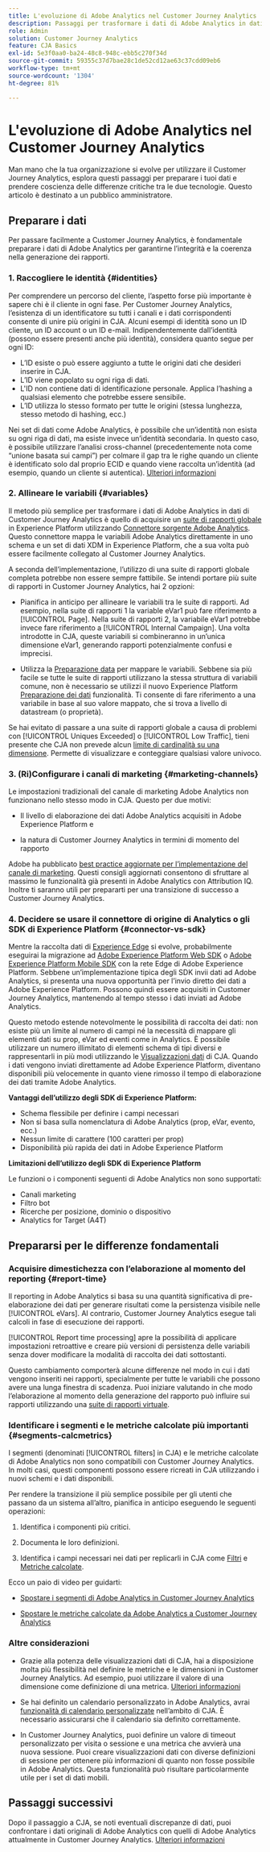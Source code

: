 ```yaml
---
title: L'evoluzione di Adobe Analytics nel Customer Journey Analytics
description: Passaggi per trasformare i dati di Adobe Analytics in dati di Customer Journey Analytics
role: Admin
solution: Customer Journey Analytics
feature: CJA Basics
exl-id: 5e3f0aa0-ba24-48c8-948c-ebb5c270f34d
source-git-commit: 59355c37d7bae28c1de52cd12ae63c37cdd09eb6
workflow-type: tm+mt
source-wordcount: '1304'
ht-degree: 81%

---
```


# L&#39;evoluzione di Adobe Analytics nel Customer Journey Analytics

Man mano che la tua organizzazione si evolve per utilizzare il Customer Journey Analytics, esplora questi passaggi per preparare i tuoi dati e prendere coscienza delle differenze critiche tra le due tecnologie. Questo articolo è destinato a un pubblico amministratore.

## Preparare i dati

Per passare facilmente a Customer Journey Analytics, è fondamentale preparare i dati di Adobe Analytics per garantirne l’integrità e la coerenza nella generazione dei rapporti.

### 1. Raccogliere le identità {#identities}

Per comprendere un percorso del cliente, l’aspetto forse più importante è sapere chi è il cliente in ogni fase. Per Customer Journey Analytics, l’esistenza di un identificatore su tutti i canali e i dati corrispondenti consente di unire più origini in CJA.
Alcuni esempi di identità sono un ID cliente, un ID account o un ID e-mail. Indipendentemente dall’identità (possono essere presenti anche più identità), considera quanto segue per ogni ID:

* L’ID esiste o può essere aggiunto a tutte le origini dati che desideri inserire in CJA.
* L’ID viene popolato su ogni riga di dati.
* L&#39;ID non contiene dati di identificazione personale. Applica l’hashing a qualsiasi elemento che potrebbe essere sensibile.
* L’ID utilizza lo stesso formato per tutte le origini (stessa lunghezza, stesso metodo di hashing, ecc.)

Nei set di dati come Adobe Analytics, è possibile che un’identità non esista su ogni riga di dati, ma esiste invece un’identità secondaria. In questo caso, è possibile utilizzare l’analisi cross-channel (precedentemente nota come “unione basata sui campi”) per colmare il gap tra le righe quando un cliente è identificato solo dal proprio ECID e quando viene raccolta un’identità (ad esempio, quando un cliente si autentica). [Ulteriori informazioni](https://experienceleague.adobe.com/docs/analytics-platform/using/cja-connections/cca/overview.html?lang=it)

### 2. Allineare le variabili {#variables}

Il metodo più semplice per trasformare i dati di Adobe Analytics in dati di Customer Journey Analytics è quello di acquisire un [suite di rapporti globale](https://experienceleague.adobe.com/docs/analytics/implementation/prepare/global-rs.html?lang=it) in Experience Platform utilizzando [Connettore sorgente Adobe Analytics](https://experienceleague.adobe.com/docs/experience-platform/sources/ui-tutorials/create/adobe-applications/analytics.html?lang=it). Questo connettore mappa le variabili Adobe Analytics direttamente in uno schema e un set di dati XDM in Experience Platform, che a sua volta può essere facilmente collegato al Customer Journey Analytics.

A seconda dell’implementazione, l’utilizzo di una suite di rapporti globale completa potrebbe non essere sempre fattibile. Se intendi portare più suite di rapporti in Customer Journey Analytics, hai 2 opzioni:

* Pianifica in anticipo per allineare le variabili tra le suite di rapporti. Ad esempio, nella suite di rapporti 1 la variable eVar1 può fare riferimento a [!UICONTROL Page]. Nella suite di rapporti 2, la variabile eVar1 potrebbe invece fare riferimento a [!UICONTROL Internal Campaign]. Una volta introdotte in CJA, queste variabili si combineranno in un’unica dimensione eVar1, generando rapporti potenzialmente confusi e imprecisi.

* Utilizza la [Preparazione data](https://experienceleague.adobe.com/docs/experience-platform/data-prep/home.html) per mappare le variabili. Sebbene sia più facile se tutte le suite di rapporti utilizzano la stessa struttura di variabili comune, non è necessario se utilizzi il nuovo Experience Platform [Preparazione dei dati](https://experienceleague.adobe.com/docs/experience-platform/sources/ui-tutorials/create/adobe-applications/analytics.html?lang=en#mapping) funzionalità. Ti consente di fare riferimento a una variabile in base al suo valore mappato, che si trova a livello di datastream (o proprietà).

Se hai evitato di passare a una suite di rapporti globale a causa di problemi con [!UICONTROL Uniques Exceeded] o [!UICONTROL Low Traffic], tieni presente che CJA non prevede alcun [limite di cardinalità su una dimensione](/help/components/dimensions/high-cardinality.md). Permette di visualizzare e conteggiare qualsiasi valore univoco.

### 3. (Ri)Configurare i canali di marketing {#marketing-channels}

Le impostazioni tradizionali del canale di marketing Adobe Analytics non funzionano nello stesso modo in CJA. Questo per due motivi:

* Il livello di elaborazione dei dati Adobe Analytics acquisiti in Adobe Experience Platform e

* la natura di Customer Journey Analytics in termini di momento del rapporto

Adobe ha pubblicato [best practice aggiornate per l’implementazione del canale di marketing](https://experienceleague.adobe.com/docs/analytics/components/marketing-channels/mchannel-best-practices.html?lang=it). Questi consigli aggiornati consentono di sfruttare al massimo le funzionalità già presenti in Adobe Analytics con Attribution IQ. Inoltre ti saranno utili per prepararti per una transizione di successo a Customer Journey Analytics.

### 4. Decidere se usare il connettore di origine di Analytics o gli SDK di Experience Platform {#connector-vs-sdk}

Mentre la raccolta dati di [Experience Edge](https://experienceleague.adobe.com/docs/experience-platform/edge/home.html?lang=it) si evolve, probabilmente eseguirai la migrazione ad [Adobe Experience Platform Web SDK](https://experienceleague.adobe.com/docs/web-sdk.html?lang=it) o [Adobe Experience Platform Mobile SDK](https://experienceleague.adobe.com/docs/mobile.html?lang=it) con la rete Edge di Adobe Experience Platform. Sebbene un’implementazione tipica degli SDK invii dati ad Adobe Analytics, si presenta una nuova opportunità per l’invio diretto dei dati a Adobe Experience Platform. Possono quindi essere acquisiti in Customer Journey Analytics, mantenendo al tempo stesso i dati inviati ad Adobe Analytics.

Questo metodo estende notevolmente le possibilità di raccolta dei dati: non esiste più un limite al numero di campi né la necessità di mappare gli elementi dati su prop, eVar ed eventi come in Analytics. È possibile utilizzare un numero illimitato di elementi schema di tipi diversi e rappresentarli in più modi utilizzando le [Visualizzazioni dati](/help/data-views/data-views.md) di CJA. Quando i dati vengono inviati direttamente ad Adobe Experience Platform, diventano disponibili più velocemente in quanto viene rimosso il tempo di elaborazione dei dati tramite Adobe Analytics.

**Vantaggi dell’utilizzo degli SDK di Experience Platform:**

* Schema flessibile per definire i campi necessari
* Non si basa sulla nomenclatura di Adobe Analytics (prop, eVar, evento, ecc.)
* Nessun limite di carattere (100 caratteri per prop)
* Disponibilità più rapida dei dati in Adobe Experience Platform

**Limitazioni dell’utilizzo degli SDK di Experience Platform**

Le funzioni o i componenti seguenti di Adobe Analytics non sono supportati:

* Canali marketing
* Filtro bot
* Ricerche per posizione, dominio o dispositivo
* Analytics for Target (A4T)

## Prepararsi per le differenze fondamentali

### Acquisire dimestichezza con l’elaborazione al momento del reporting {#report-time}

Il reporting in Adobe Analytics si basa su una quantità significativa di pre-elaborazione dei dati per generare risultati come la persistenza visibile nelle [!UICONTROL eVars]. Al contrario, Customer Journey Analytics esegue tali calcoli in fase di esecuzione dei rapporti.

[!UICONTROL Report time processing] apre la possibilità di applicare impostazioni retroattive e creare più versioni di persistenza delle variabili senza dover modificare la modalità di raccolta dei dati sottostanti.

Questo cambiamento comporterà alcune differenze nel modo in cui i dati vengono inseriti nei rapporti, specialmente per tutte le variabili che possono avere una lunga finestra di scadenza. Puoi iniziare valutando in che modo l’elaborazione al momento della generazione del rapporto può influire sui rapporti utilizzando una [suite di rapporti virtuale](https://experienceleague.adobe.com/docs/analytics/components/virtual-report-suites/vrs-report-time-processing.html?lang=it).

### Identificare i segmenti e le metriche calcolate più importanti {#segments-calcmetrics}

I segmenti (denominati [!UICONTROL filters] in CJA) e le metriche calcolate di Adobe Analytics non sono compatibili con Customer Journey Analytics. In molti casi, questi componenti possono essere ricreati in CJA utilizzando i nuovi schemi e i dati disponibili.

Per rendere la transizione il più semplice possibile per gli utenti che passano da un sistema all’altro, pianifica in anticipo eseguendo le seguenti operazioni:

1. Identifica i componenti più critici.

1. Documenta le loro definizioni.

1. Identifica i campi necessari nei dati per replicarli in CJA come [Filtri](/help/components/filters/filters-overview.md) e [Metriche calcolate](/help/components/calc-metrics/calc-metr-overview.md).

Ecco un paio di video per guidarti:

* [Spostare i segmenti di Adobe Analytics in Customer Journey Analytics](https://experienceleague.adobe.com/docs/customer-journey-analytics-learn/tutorials/moving-adobe-analytics-segments-to-customer-journey-analytics.html?lang=it)

* [Spostare le metriche calcolate da Adobe Analytics a Customer Journey Analytics](https://experienceleague.adobe.com/docs/customer-journey-analytics-learn/tutorials/moving-your-calculated-metrics-from-adobe-analytics-to-customer-journey-analytics.html?lang=it)

### Altre considerazioni

* Grazie alla potenza delle visualizzazioni dati di CJA, hai a disposizione molta più flessibilità nel definire le metriche e le dimensioni in Customer Journey Analytics. Ad esempio, puoi utilizzare il valore di una dimensione come definizione di una metrica. [Ulteriori informazioni](/help/data-views/data-views-usecases.md)

* Se hai definito un calendario personalizzato in Adobe Analytics, avrai [funzionalità di calendario personalizzate](/help/components/date-ranges/custom-date-ranges.md) nell’ambito di CJA. È necessario assicurarsi che il calendario sia definito correttamente.

* In Customer Journey Analytics, puoi definire un valore di timeout personalizzato per visita o sessione e una metrica che avvierà una nuova sessione. Puoi creare visualizzazioni dati con diverse definizioni di sessione per ottenere più informazioni di quanto non fosse possibile in Adobe Analytics. Questa funzionalità può risultare particolarmente utile per i set di dati mobili.

## Passaggi successivi

Dopo il passaggio a CJA, se noti eventuali discrepanze di dati, puoi confrontare i dati originali di Adobe Analytics con quelli di Adobe Analytics attualmente in Customer Journey Analytics. [Ulteriori informazioni](/help/troubleshooting/compare.md)
